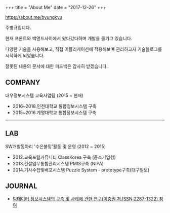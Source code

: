 +++
title = "About Me"
date = "2017-12-26"
+++

<span style="color:blue"><a href="https://about.me/byungkyu/" target="_blank">https://about.me/byungkyu</a></span>

주병규입니다.

현재 프론트와 백앤드사이에서 왔다갔다하며 개발을 즐기고 있습니다.  

다양한 기술을 사용해보고, 직접 어플리케이션에 적용해보며 관리하고자 기술블로그를 시작하게 되었습니다.  

잘못된 내용의 문서에 대한 피드백은 감사히 받겠습니다.

## COMPANY

대우정보시스템 교육사업팀 (2015 ~ 현재)  
  *  2016~2018.인천대학교 통합정보시스템 구축  
  * 2015~2016.계명대학교 통합정보시스템 구축
 ***

## LAB

 SW개발동아리 '수은불망'활동 및 운영 (2012 ~ 2015)  
  * 2012.교육포털커뮤니티 ClassKorea 구축 (중소기업청)  
  * 2013.건설업무통합관리시스템 PMIS구축 (NIPA)  
  * 2014.기사수집및배포시스템 Puzzle System - prototype구축(대구일보)  

## JOURNAL


  * <span style="color:blue"><a href="http://kism.or.kr/file/memoir/4_3_8.pdf" target="_blank"> 빅데이터 정보시스템의 구축 및 사례에 관한 연구(이충권 저.ISSN:2287-1322) 참여</a></span>